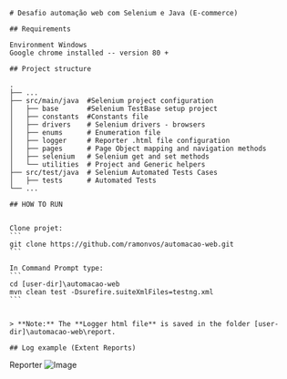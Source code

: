 	# Desafio automação web com Selenium e Java (E-commerce)

	## Requirements

	Environment Windows
	Google chrome installed -- version 80 +

	## Project structure

	.
	├── ...
	├── src/main/java  #Selenium project configuration
	│   ├── base       #Selenium TestBase setup project
	│   ├── constants  #Constants file
	│   ├── drivers    # Selenium drivers - browsers
	│   ├── enums      # Enumeration file
	│   ├── logger     # Reporter .html file configuration
	│   ├── pages      # Page Object mapping and navigation methods
	│   ├── selenium   # Selenium get and set methods
	│   └── utilities  # Project and Generic helpers	
	├── src/test/java  # Selenium Automated Tests Cases
	│   ├── tests      # Automated Tests
	└── ...

	## HOW TO RUN 


	Clone projet:
	```
	git clone https://github.com/ramonvos/automacao-web.git
	```

	In Command Prompt type:
	```
	cd [user-dir]\automacao-web
	mvn clean test -Dsurefire.suiteXmlFiles=testng.xml
	```


	> **Note:** The **Logger html file** is saved in the folder [user-dir]\automacao-web\report.

	## Log example (Extent Reports)
	
	 
Reporter 
![Image](https://i.imgur.com/m6il5ne.png)

